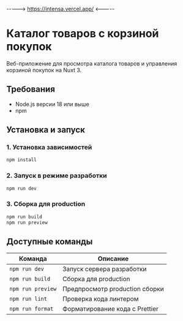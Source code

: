 -----> https://intensa.vercel.app/ <-----

# Каталог товаров с корзиной покупок

Веб-приложение для просмотра каталога товаров и управления корзиной покупок на Nuxt 3.

## Требования

- Node.js версии 18 или выше
- npm

## Установка и запуск

### 1. Установка зависимостей

```bash
npm install
```

### 2. Запуск в режиме разработки

```bash
npm run dev
```

### 3. Сборка для production

```bash
npm run build
npm run preview
```

## Доступные команды

| Команда           | Описание                       |
| ----------------- | ------------------------------ |
| `npm run dev`     | Запуск сервера разработки      |
| `npm run build`   | Сборка для production          |
| `npm run preview` | Предпросмотр production сборки |
| `npm run lint`    | Проверка кода линтером         |
| `npm run format`  | Форматирование кода с Prettier |
